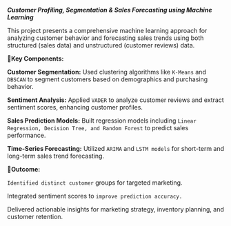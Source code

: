 ***Customer Profiling, Segmentation & Sales Forecasting using Machine Learning***

This project presents a comprehensive machine learning approach for analyzing customer behavior and forecasting sales trends using both structured (sales data) and unstructured (customer reviews) data.

**🚀Key Components:**

**Customer Segmentation:** Used clustering algorithms like `K-Means` and `DBSCAN` to segment customers based on demographics and purchasing behavior.

**Sentiment Analysis:** Applied `VADER` to analyze customer reviews and extract sentiment scores, enhancing customer profiles.

**Sales Prediction Models:** Built regression models including `Linear Regression, Decision Tree, and Random Forest` to predict sales performance.

**Time-Series Forecasting:** Utilized `ARIMA` and `LSTM models` for short-term and long-term sales trend forecasting.

**🎯Outcome:**

`Identified distinct customer` groups for targeted marketing.

Integrated sentiment scores to `improve prediction accuracy.`

Delivered actionable insights for marketing strategy, inventory planning, and customer retention.
